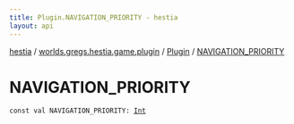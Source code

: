 ```yaml
---
title: Plugin.NAVIGATION_PRIORITY - hestia
layout: api
---
```


<div class='api-docs-breadcrumbs'><a href="../../index.html">hestia</a> / <a href="../index.html">worlds.gregs.hestia.game.plugin</a> / <a href="index.html">Plugin</a> / <a href="./-n-a-v-i-g-a-t-i-o-n_-p-r-i-o-r-i-t-y.html">NAVIGATION_PRIORITY</a></div>

# NAVIGATION_PRIORITY

<div class="signature"><code><span class="keyword">const</span> <span class="keyword">val </span><span class="identifier">NAVIGATION_PRIORITY</span><span class="symbol">: </span><a href="https://kotlinlang.org/api/latest/jvm/stdlib/kotlin/-int/index.html"><span class="identifier">Int</span></a></code></div>
